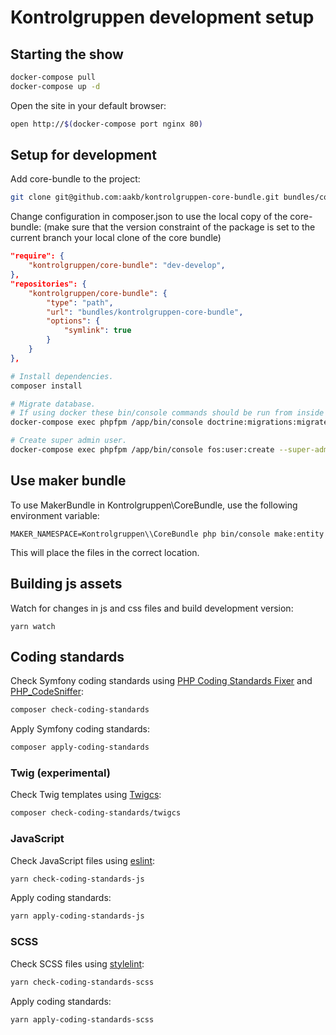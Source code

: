 # Kontrolgruppen development setup

## Starting the show

```sh
docker-compose pull
docker-compose up -d
```

Open the site in your default browser:

```sh
open http://$(docker-compose port nginx 80)
```

## Setup for development

Add core-bundle to the project:
```sh
git clone git@github.com:aakb/kontrolgruppen-core-bundle.git bundles/core-bundle
```

Change configuration in composer.json to use the local copy of the core-bundle: (make sure that the version constraint of the package is set to the current branch your local clone of the core bundle)
```json
"require": {
	"kontrolgruppen/core-bundle": "dev-develop",
},
"repositories": {
    "kontrolgruppen/core-bundle": {
        "type": "path",
        "url": "bundles/kontrolgruppen-core-bundle",
        "options": {
            "symlink": true
        }
    }
},
```

```sh
# Install dependencies.
composer install

# Migrate database.
# If using docker these bin/console commands should be run from inside the phpfpm container.
docker-compose exec phpfpm /app/bin/console doctrine:migrations:migrate

# Create super admin user.
docker-compose exec phpfpm /app/bin/console fos:user:create --super-admin
```

## Use maker bundle

To use MakerBundle in Kontrolgruppen\CoreBundle, use the following environment variable:

```
MAKER_NAMESPACE=Kontrolgruppen\\CoreBundle php bin/console make:entity
```

This will place the files in the correct location.

## Building js assets

Watch for changes in js and css files and build development version:
```
yarn watch
```

## Coding standards

Check Symfony coding standards using [PHP Coding Standards
Fixer](https://github.com/FriendsOfPHP/PHP-CS-Fixer) and
[PHP_CodeSniffer](https://github.com/squizlabs/PHP_CodeSniffer):

```sh
composer check-coding-standards
```

Apply Symfony coding standards:

```sh
composer apply-coding-standards
```

### Twig (experimental)

Check Twig templates using [Twigcs](https://github.com/allocine/twigcs):

```sh
composer check-coding-standards/twigcs
```

### JavaScript

Check JavaScript files using [eslint](https://eslint.org/):

```sh
yarn check-coding-standards-js
```

Apply coding standards:

```sh
yarn apply-coding-standards-js
```

### SCSS

Check SCSS files using [stylelint](https://stylelint.io/):

```sh
yarn check-coding-standards-scss
```

Apply coding standards:

```sh
yarn apply-coding-standards-scss
```
